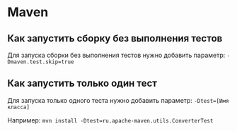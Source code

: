 # Maven

## Как запустить сборку без выполнения тестов

Для запуска сборки без выполнения тестов нужно добавить параметр:
`-Dmaven.test.skip=true`

## Как запустить только один тест

Для запуска только одного теста нужно добавить параметр: `-Dtest=[Имя класса]`

Например:
`mvn install -Dtest=ru.apache-maven.utils.ConverterTest`
